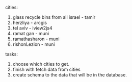 cities:

1. glass recycle bins from all israel - tamir
2. herzliya - arcgis
3. tel aviv - iview2js4
4. ramat gan - muni
5. ramathasharon - muni
6. rishonLezion - muni

tasks:

1. choose which cities to get.
2. finish with fetch data from cities
3. create schema to the data that will be in the database.

